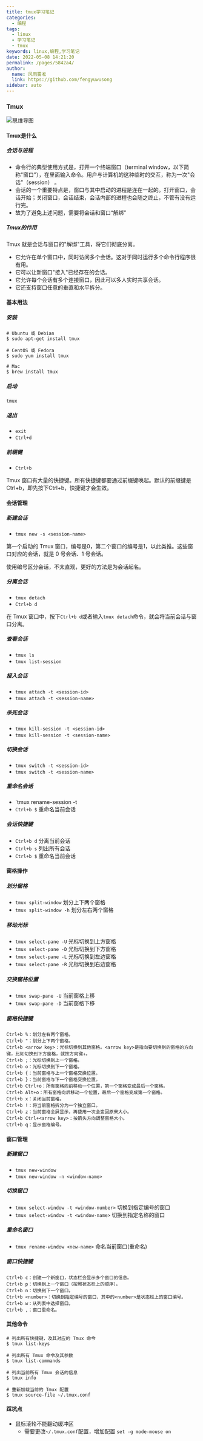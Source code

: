 ```yaml
---
title: tmux学习笔记
categories: 
  - 编程
tags: 
  - linux
  - 学习笔记
  - tmux
keywords: linux,编程,学习笔记
date: 2022-05-08 14:21:20
permalink: /pages/5842a4/
author: 
  name: 风雨雾凇
  link: https://github.com/fengyuwusong
sidebar: auto
---
```


### Tmux

![思维导图](https://pic.fengyuwusong.cn/20220508163622.png)
<!-- more -->

#### Tmux是什么

##### 会话与进程

- 命令行的典型使用方式是，打开一个终端窗口（terminal window，以下简称"窗口"），在里面输入命令。用户与计算机的这种临时的交互，称为一次"会话"（session） 。
- 会话的一个重要特点是，窗口与其中启动的进程是连在一起的。打开窗口，会话开始；关闭窗口，会话结束，会话内部的进程也会随之终止，不管有没有运行完。
- 故为了避免上述问题，需要将会话和窗口“解绑”

##### Tmux的作用

Tmux 就是会话与窗口的"解绑"工具，将它们彻底分离。

- 它允许在单个窗口中，同时访问多个会话。这对于同时运行多个命令行程序很有用。
- 它可以让新窗口"接入"已经存在的会话。
- 它允许每个会话有多个连接窗口，因此可以多人实时共享会话。
- 它还支持窗口任意的垂直和水平拆分。

#### 基本用法

##### 安装

```shell
# Ubuntu 或 Debian
$ sudo apt-get install tmux

# CentOS 或 Fedora
$ sudo yum install tmux

# Mac
$ brew install tmux
```

##### 启动

```shell
tmux
```

##### 退出

- `exit`
- `Ctrl+d`

##### 前缀键

- `Ctrl+b`

Tmux 窗口有大量的快捷键。所有快捷键都要通过前缀键唤起。默认的前缀键是Ctrl+b，即先按下Ctrl+b，快捷键才会生效。

#### 会话管理

##### 新建会话

- `tmux new -s <session-name>`

第一个启动的 Tmux 窗口，编号是0，第二个窗口的编号是1，以此类推。这些窗口对应的会话，就是 0 号会话、1 号会话。

使用编号区分会话，不太直观，更好的方法是为会话起名。

##### 分离会话

- `tmux detach`
- `Ctrl+b d`

在 Tmux 窗口中，按下`Ctrl+b d`或者输入`tmux detach`命令，就会将当前会话与窗口分离。

##### 查看会话

- `tmux ls`
- `tmux list-session`

##### 接入会话

- `tmux attach -t <session-id>`
- `tmux attach -t <session-name>`

##### 杀死会话

- `tmux kill-session -t <session-id>`
- `tmux kill-session -t <session-name>`

##### 切换会话

- `tmux switch -t <session-id>`
- `tmux switch -t <session-name>`

##### 重命名会话

- `tmux rename-session -t <session-id> <session-new-name>
- `Ctrl+b $` 重命名当前会话

##### 会话快捷键

- `Ctrl+b d` 分离当前会话
- `Ctrl+b s` 列出所有会话
- `Ctrl+b $` 重命名当前会话

#### 窗格操作

##### 划分窗格

- `tmux split-window` 划分上下两个窗格
- `tmux split-window -h` 划分左右两个窗格

##### 移动光标

- `tmux select-pane -U` 光标切换到上方窗格
- `tmux select-pane -D` 光标切换到下方窗格
- `tmux select-pane -L` 光标切换到左边窗格
- `tmux select-pane -R` 光标切换到右边窗格

##### 交换窗格位置

- `tmux swap-pane -U` 当前窗格上移
- `tmux swap-pane -D` 当前窗格下移

##### 窗格快捷键

```shell
Ctrl+b %：划分左右两个窗格。
Ctrl+b "：划分上下两个窗格。
Ctrl+b <arrow key>：光标切换到其他窗格。<arrow key>是指向要切换到的窗格的方向键，比如切换到下方窗格，就按方向键↓。
Ctrl+b ;：光标切换到上一个窗格。
Ctrl+b o：光标切换到下一个窗格。
Ctrl+b {：当前窗格与上一个窗格交换位置。
Ctrl+b }：当前窗格与下一个窗格交换位置。
Ctrl+b Ctrl+o：所有窗格向前移动一个位置，第一个窗格变成最后一个窗格。
Ctrl+b Alt+o：所有窗格向后移动一个位置，最后一个窗格变成第一个窗格。
Ctrl+b x：关闭当前窗格。
Ctrl+b !：将当前窗格拆分为一个独立窗口。
Ctrl+b z：当前窗格全屏显示，再使用一次会变回原来大小。
Ctrl+b Ctrl+<arrow key>：按箭头方向调整窗格大小。
Ctrl+b q：显示窗格编号。
```

#### 窗口管理

##### 新建窗口

- `tmux new-window`
- `tmux new-window -n <window-name>`

##### 切换窗口

- `tmux select-window -t <window-number>` 切换到指定编号的窗口
- `tmux select-window -t <window-name>` 切换到指定名称的窗口

##### 重命名窗口

- `tmux rename-window <new-name>` 命名当前窗口(重命名)

##### 窗口快捷键

```shell
Ctrl+b c：创建一个新窗口，状态栏会显示多个窗口的信息。
Ctrl+b p：切换到上一个窗口（按照状态栏上的顺序）。
Ctrl+b n：切换到下一个窗口。
Ctrl+b <number>：切换到指定编号的窗口，其中的<number>是状态栏上的窗口编号。
Ctrl+b w：从列表中选择窗口。
Ctrl+b ,：窗口重命名。
```

#### 其他命令

```shell
# 列出所有快捷键，及其对应的 Tmux 命令
$ tmux list-keys

# 列出所有 Tmux 命令及其参数
$ tmux list-commands

# 列出当前所有 Tmux 会话的信息
$ tmux info

# 重新加载当前的 Tmux 配置
$ tmux source-file ~/.tmux.conf
```

#### 踩坑点

- 鼠标滚轮不能翻动缓冲区
  - 需要更改`~/.tmux.conf`配置，增加配置 `set -g mode-mouse on`
